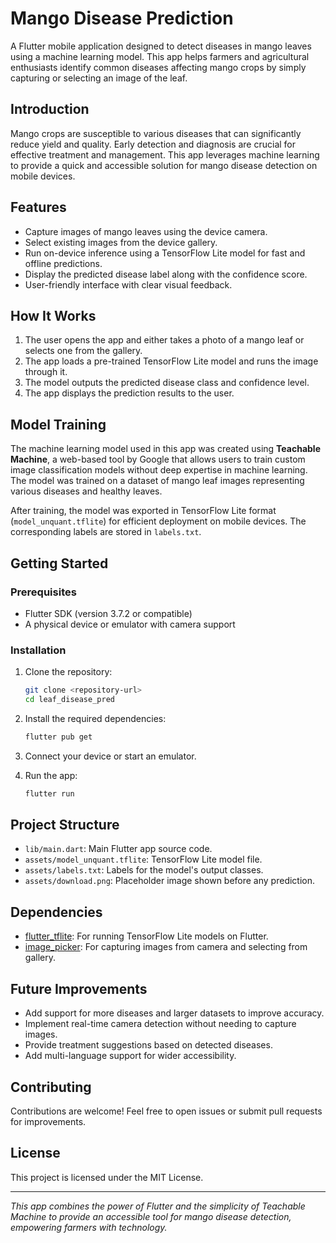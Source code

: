 # Mango Disease Prediction

A Flutter mobile application designed to detect diseases in mango leaves using a machine learning model. This app helps farmers and agricultural enthusiasts identify common diseases affecting mango crops by simply capturing or selecting an image of the leaf.

## Introduction

Mango crops are susceptible to various diseases that can significantly reduce yield and quality. Early detection and diagnosis are crucial for effective treatment and management. This app leverages machine learning to provide a quick and accessible solution for mango disease detection on mobile devices.

## Features

- Capture images of mango leaves using the device camera.
- Select existing images from the device gallery.
- Run on-device inference using a TensorFlow Lite model for fast and offline predictions.
- Display the predicted disease label along with the confidence score.
- User-friendly interface with clear visual feedback.

## How It Works

1. The user opens the app and either takes a photo of a mango leaf or selects one from the gallery.
2. The app loads a pre-trained TensorFlow Lite model and runs the image through it.
3. The model outputs the predicted disease class and confidence level.
4. The app displays the prediction results to the user.

## Model Training

The machine learning model used in this app was created using **Teachable Machine**, a web-based tool by Google that allows users to train custom image classification models without deep expertise in machine learning. The model was trained on a dataset of mango leaf images representing various diseases and healthy leaves.

After training, the model was exported in TensorFlow Lite format (`model_unquant.tflite`) for efficient deployment on mobile devices. The corresponding labels are stored in `labels.txt`.

## Getting Started

### Prerequisites

- Flutter SDK (version 3.7.2 or compatible)
- A physical device or emulator with camera support

### Installation

1. Clone the repository:
   ```bash
   git clone <repository-url>
   cd leaf_disease_pred
   ```

2. Install the required dependencies:
   ```bash
   flutter pub get
   ```

3. Connect your device or start an emulator.

4. Run the app:
   ```bash
   flutter run
   ```

## Project Structure

- `lib/main.dart`: Main Flutter app source code.
- `assets/model_unquant.tflite`: TensorFlow Lite model file.
- `assets/labels.txt`: Labels for the model's output classes.
- `assets/download.png`: Placeholder image shown before any prediction.

## Dependencies

- [flutter_tflite](https://pub.dev/packages/flutter_tflite): For running TensorFlow Lite models on Flutter.
- [image_picker](https://pub.dev/packages/image_picker): For capturing images from camera and selecting from gallery.

## Future Improvements

- Add support for more diseases and larger datasets to improve accuracy.
- Implement real-time camera detection without needing to capture images.
- Provide treatment suggestions based on detected diseases.
- Add multi-language support for wider accessibility.

## Contributing

Contributions are welcome! Feel free to open issues or submit pull requests for improvements.

## License

This project is licensed under the MIT License.

---

*This app combines the power of Flutter and the simplicity of Teachable Machine to provide an accessible tool for mango disease detection, empowering farmers with technology.*
